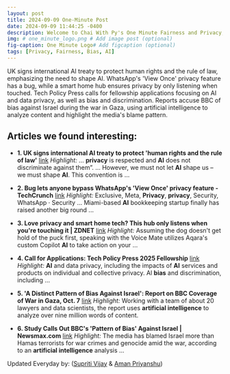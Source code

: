 ```yaml
---
layout: post
title: 2024-09-09 One-Minute Post
date: 2024-09-09 11:44:25 -0400
description: Welcome to Chai With Py's One Minute Fairness and Privacy, which aims to provide you the current happenings in the world of Fairness, Privacy, and AI.
img: # one_minute_logo.png # Add image post (optional)
fig-caption: One Minute Logo# Add figcaption (optional)
tags: [Privacy, Fairness, Bias, AI]
---
```


UK signs international AI treaty to protect human rights and the rule of law, emphasizing the need to shape AI. WhatsApp's 'View Once' privacy feature has a bug, while a smart home hub ensures privacy by only listening when touched. Tech Policy Press calls for fellowship applications focusing on AI and data privacy, as well as bias and discrimination. Reports accuse BBC of bias against Israel during the war in Gaza, using artificial intelligence to analyze content and highlight the media's blame pattern.

## Articles we found interesting:

- **1. UK signs international <b>AI</b> treaty to protect &#39;human rights and the rule of law&#39;** [link](https://www.publictechnology.net/2024/09/09/public-order-justice-and-rights/uk-signs-international-ai-treaty-to-protect-human-rights-and-the-rule-of-law/)
_Highlight:_ ... <b>privacy</b> is respected and <b>AI</b> does not discriminate against them”. ... However, we must not let <b>AI</b> shape us – we must shape <b>AI</b>. This convention is&nbsp;...

- **2. Bug lets anyone bypass WhatsApp&#39;s &#39;View Once&#39; <b>privacy</b> feature - TechCrunch** [link](https://techcrunch.com/2024/09/09/bug-lets-anyone-bypass-whatsapps-view-once-privacy-feature/)
_Highlight:_ Exclusive, Meta, <b>Privacy</b>, <b>privacy</b>, Security, WhatsApp &middot; Security ... Miami-based <b>AI</b> bookkeeping startup finally has raised another big round&nbsp;...

- **3. Love <b>privacy</b> and smart home tech? This hub only listens when you&#39;re touching it | ZDNET** [link](https://www.zdnet.com/home-and-office/smart-home/love-privacy-and-smart-home-tech-this-hub-only-listens-when-youre-touching-it/)
_Highlight:_ Assuming the dog doesn&#39;t get hold of the puck first, speaking with the Voice Mate utilizes Aqara&#39;s custom Copilot <b>AI</b> to take action on your&nbsp;...

- **4. Call for Applications: Tech Policy Press 2025 Fellowship** [link](https://www.techpolicy.press/call-for-applications-tech-policy-press-2025-fellowship/)
_Highlight:_ <b>AI</b> and data privacy, including the impacts of <b>AI</b> services and products on individual and collective privacy. Al <b>bias</b> and discrimination, including&nbsp;...

- **5. &#39;A Distinct Pattern of <b>Bias</b> Against Israel&#39;: Report on BBC Coverage of War in Gaza, Oct. 7** [link](https://www.haaretz.com/israel-news/2024-09-08/ty-article/report-accuses-bbc-of-anti-israel-bias-during-war-in-gaza/00000191-d1cb-d214-a393-d5fb39460000)
_Highlight:_ Working with a team of about 20 lawyers and data scientists, the report uses <b>artificial intelligence</b> to analyze over nine million words of content.

- **6. Study Calls Out BBC&#39;s &#39;Pattern of <b>Bias</b>&#39; Against Israel | Newsmax.com** [link](https://www.newsmax.com/newsfront/study-ai-bias/2024/09/08/id/1179518/)
_Highlight:_ The media has blamed Israel more than Hamas terrorists for war crimes and genocide amid the war, according to an <b>artificial intelligence</b> analysis&nbsp;...


Updated Everyday by: (<a href="https://supritivijay.github.io/">Supriti Vijay</a> & <a href="https://amanpriyanshu.github.io/">Aman Priyanshu</a>)
